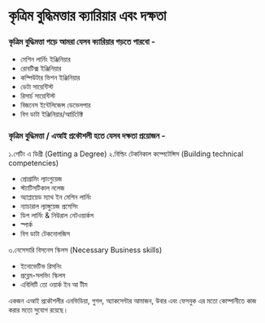 # কৃত্রিম বুদ্ধিমত্তার ক্যারিয়ার এবং দক্ষতা

### কৃত্রিম বুদ্ধিমত্তা পড়ে আমরা যেসব ক্যারিয়ার গড়তে পারবো -

* মেশিন লার্নিং ইঞ্জিনিয়ার 
* রোবটিক্স ইঞ্জিনিয়ার 
* কম্পিউটার ভিশন ইঞ্জিনিয়ার 
* ডেটা সায়েন্টিস্ট 
* রিসার্চ সায়েন্টিস্ট 
* বিজনেস ইন্টেলিজেন্স ডেভেলপার 
* বিগ ডাটা ইঞ্জিনিয়ার/আর্চিটেক্ট

### কৃত্রিম বুদ্ধিমত্তা / এআই প্রকৌশলী হতে যেসব দক্ষতা প্রয়োজন -

১.গেটিং এ ডিগ্রী \(Getting a Degree\) ২.বিল্ডিং টেকনিকাল কম্পেটেন্সিস \(Building technical competencies\)

* প্রোগ্রামিং ল্যাংগুয়েজ 
* স্ট্যাটিসটিকাল নলেজ
* অ্যাপ্লায়েড ম্যাথ ইন মেশিন লার্নিং 
* ন্যাচারাল ল্যাঙ্গুয়েজ প্রসেসিং
* ডিপ লার্নিং & নিউরাল নেটওয়ার্কস
* স্পার্ক
* বিগ ডাটা টেকনোলজিস

৩.নেসেসারি বিসনেস স্কিলস \(Necessary Business skills\)

* ইনোভেটিভ রিসনিং
* প্রব্লেম-সলভিং স্কিলস
* এবিলিটি তো ওয়ার্ক ইন আ টীম

একজন এআই প্রকৌশলীর এনভিডিয়া, গুগল, অ্যাকসেন্টার আমাজন, উবার এবং ফেসবুক এর মতো কোম্পানীতে কাজ করার মতো সুযোগ রয়েছে।

